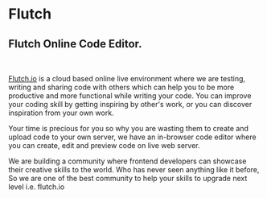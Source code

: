 # Flutch
<h2 class="pdref heading4_content"><b>Flutch Online Code Editor.</b></h2><p class="pdref paragraph_content"><b><br></b></p><p class="pdref paragraph_content"><a id="textlink" class="pdref link_content" data-addlink="textlink" href="https://www.flutch.io">Flutch.io</a> is a cloud based online live environment where we are testing, writing 
and sharing code with others which can help you to be more productive and more functional while writing your code. You can improve your coding skill by getting inspiring by other's work, or you can discover inspiration from your own work. <br></p>

<p class="pdref paragraph_content">Your time is precious for you so why you are wasting 
them to create and upload code to your own server, we have an in-browser
 code editor where you can create, edit and preview code on live web 
server.</p>

<p class="pdref paragraph_content">
We are building a community where frontend developers can showcase their creative skills to the world. Who has never seen anything like it before, So we are one of the best community to help your skills to upgrade next level i.e. flutch.io
</p>
